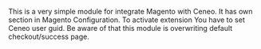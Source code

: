 This is a very simple module for integrate Magento with Ceneo. It has own section in Magento Configuration. To activate extension You have to set Ceneo user guid. Be aware of that this module is overwriting default checkout/success page.
